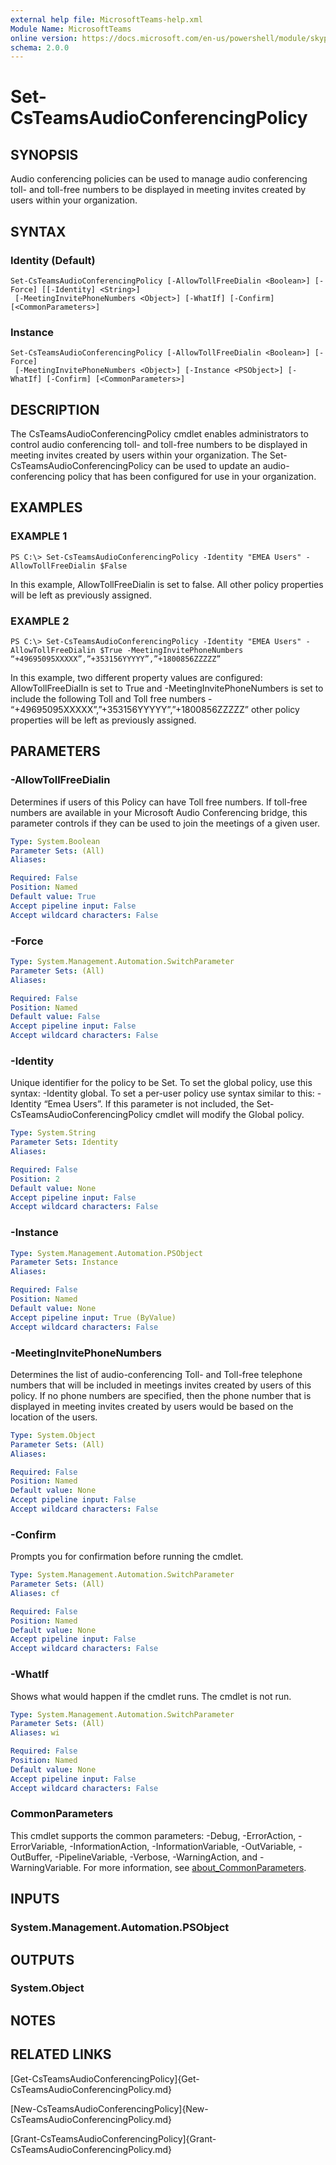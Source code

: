 ```yaml
---
external help file: MicrosoftTeams-help.xml
Module Name: MicrosoftTeams
online version: https://docs.microsoft.com/en-us/powershell/module/skype/set-csteamsaudioconferencingpolicy
schema: 2.0.0
---
```


# Set-CsTeamsAudioConferencingPolicy

## SYNOPSIS

Audio conferencing policies can be used to manage audio conferencing toll- and toll-free numbers to be displayed in meeting invites created by users within your organization.

## SYNTAX

### Identity (Default)
```
Set-CsTeamsAudioConferencingPolicy [-AllowTollFreeDialin <Boolean>] [-Force] [[-Identity] <String>]
 [-MeetingInvitePhoneNumbers <Object>] [-WhatIf] [-Confirm] [<CommonParameters>]
```

### Instance
```
Set-CsTeamsAudioConferencingPolicy [-AllowTollFreeDialin <Boolean>] [-Force]
 [-MeetingInvitePhoneNumbers <Object>] [-Instance <PSObject>] [-WhatIf] [-Confirm] [<CommonParameters>]
```

## DESCRIPTION
The CsTeamsAudioConferencingPolicy cmdlet enables administrators to control audio conferencing toll- and toll-free numbers to be displayed in meeting invites created by users within your organization. The Set-CsTeamsAudioConferencingPolicy can be used to update an audio-conferencing policy that has been configured for use in your organization.

## EXAMPLES

### EXAMPLE 1
```
PS C:\> Set-CsTeamsAudioConferencingPolicy -Identity "EMEA Users" -AllowTollFreeDialin $False
```

In this example, AllowTollFreeDialin is set to false. All other policy properties will be left as previously assigned.

### EXAMPLE 2
```
PS C:\> Set-CsTeamsAudioConferencingPolicy -Identity "EMEA Users" -AllowTollFreeDialin $True -MeetingInvitePhoneNumbers “+49695095XXXXX”,”+353156YYYYY”,”+1800856ZZZZZ”
```

In this example, two different property values are configured: AllowTollFreeDialIn is set to True and -MeetingInvitePhoneNumbers is set to include the following Toll and Toll free numbers - “+49695095XXXXX”,”+353156YYYYY”,”+1800856ZZZZZ” other policy properties will be left as previously assigned.

## PARAMETERS

### -AllowTollFreeDialin
Determines if users of this Policy can have Toll free numbers. If toll-free numbers are available in your Microsoft Audio Conferencing bridge, this parameter controls if they can be used to join the meetings of a given user.

```yaml
Type: System.Boolean
Parameter Sets: (All)
Aliases:

Required: False
Position: Named
Default value: True
Accept pipeline input: False
Accept wildcard characters: False
```

### -Force


```yaml
Type: System.Management.Automation.SwitchParameter
Parameter Sets: (All)
Aliases:

Required: False
Position: Named
Default value: False
Accept pipeline input: False
Accept wildcard characters: False
```

### -Identity
Unique identifier for the policy to be Set. To set the global policy, use this syntax: -Identity global. To set a per-user policy use syntax similar to this: -Identity “Emea Users”.
If this parameter is not included, the Set-CsTeamsAudioConferencingPolicy cmdlet will modify the Global policy.

```yaml
Type: System.String
Parameter Sets: Identity
Aliases:

Required: False
Position: 2
Default value: None
Accept pipeline input: False
Accept wildcard characters: False
```

### -Instance

```yaml
Type: System.Management.Automation.PSObject
Parameter Sets: Instance
Aliases:

Required: False
Position: Named
Default value: None
Accept pipeline input: True (ByValue)
Accept wildcard characters: False
```

### -MeetingInvitePhoneNumbers
Determines the list of audio-conferencing Toll- and Toll-free telephone numbers that will be included in meetings invites created by users of this policy. If no phone numbers are specified, then the phone number that is displayed in meeting invites created by users would be based on the location of the users.

```yaml
Type: System.Object
Parameter Sets: (All)
Aliases:

Required: False
Position: Named
Default value: None
Accept pipeline input: False
Accept wildcard characters: False
```

### -Confirm
Prompts you for confirmation before running the cmdlet.

```yaml
Type: System.Management.Automation.SwitchParameter
Parameter Sets: (All)
Aliases: cf

Required: False
Position: Named
Default value: None
Accept pipeline input: False
Accept wildcard characters: False
```

### -WhatIf
Shows what would happen if the cmdlet runs.
The cmdlet is not run.

```yaml
Type: System.Management.Automation.SwitchParameter
Parameter Sets: (All)
Aliases: wi

Required: False
Position: Named
Default value: None
Accept pipeline input: False
Accept wildcard characters: False
```

### CommonParameters
This cmdlet supports the common parameters: -Debug, -ErrorAction, -ErrorVariable, -InformationAction, -InformationVariable, -OutVariable, -OutBuffer, -PipelineVariable, -Verbose, -WarningAction, and -WarningVariable. For more information, see [about_CommonParameters](http://go.microsoft.com/fwlink/?LinkID=113216).

## INPUTS

### System.Management.Automation.PSObject
## OUTPUTS

### System.Object
## NOTES

## RELATED LINKS

[Get-CsTeamsAudioConferencingPolicy]{Get-CsTeamsAudioConferencingPolicy.md}

[New-CsTeamsAudioConferencingPolicy]{New-CsTeamsAudioConferencingPolicy.md}

[Grant-CsTeamsAudioConferencingPolicy]{Grant-CsTeamsAudioConferencingPolicy.md}